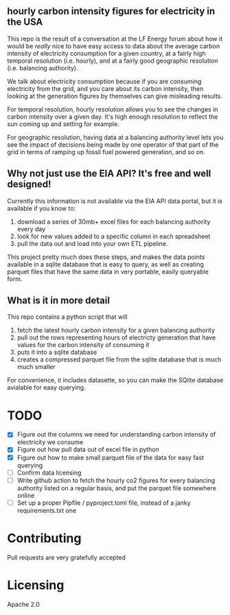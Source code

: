 ##  hourly carbon intensity figures for electricity in the USA

This repo is the result of a conversation at the LF Energy forum about how it would be _really_ nice to have easy access to data about the average carbon intensity of electricity consumption for a given country, at a fairly high temporal resolution (i.e. hourly), and at a fairly good geographic resolution (i.e. balancing authority).

We talk about electricity consumption because if you are consuming electricity from the grid, and you care about its carbon intensity, then looking at the generation figures by themselves can give misleading results. 

For temporal resolution, hourly resolution allows you to see the changes in carbon intensity over a given day. It's high enough resolution to reflect the sun coming up and setting for example.

For geographic resolution, having data at a balancing authority level lets you see the impact of decisions being made by one operator of that part of the grid in terms of ramping up fossil fuel powered generation, and so on.


## Why not just use the EIA API? It's free and well designed!

Currently this information is not available via the EIA API data portal, but it _is_ available if you know to:

1. download a series of 30mb+ excel files for each balancing authority every day
2. look for new values added to a specific column in each spreadsheet
3. pull the data out and load into your own ETL pipeline.

This project pretty much does these steps, and makes the data points available in a sqlite database that is easy to query, as well as creating parquet files that have the same data in very portable, easily queryable form.

## What is it in more detail

This repo contains a python script that will

1. fetch the latest hourly carbon intensity for a given balancing authority
2. pull out the rows representing hours of electricty generation that have values for the carbon intensity of consuming it
3. puts it into a sqlite database
4. creates a compressed parquet file from the sqlite database that is much much smaller

For convenience, it includes datasette, so you can make the SQlite database avialable for easy querying.



# TODO

- [x] Figure out the columns we need for understanding carbon intensity of electricity we consume
- [x] Figure out how pull data out of excel file in python
- [x] Figure out how to make small parquet file of the data for easy fast querying
- [ ] Confirm data licensing
- [ ] Write github action to fetch the hourly co2 figures for every balancing authority listed on a regular basis, and put the parquet file somewhere online
- [ ] Set up a proper Pipfile / pyproject.toml file, instead of a janky requirements.txt one

# Contributing

Pull requests are very gratefully accepted

# Licensing 

Apache 2.0